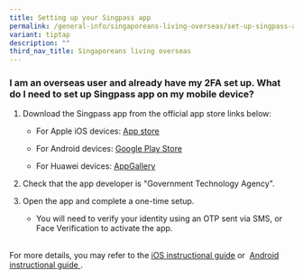 ```yaml
---
title: Setting up your Singpass app
permalink: /general-info/singaporeans-living-overseas/set-up-singpass-app/
variant: tiptap
description: ""
third_nav_title: Singaporeans living overseas
---
```

<h3>I am an overseas user and already have my 2FA set up. What do I need to set up Singpass app on my mobile device?</h3>
<ol data-tight="true" class="tight">
<li>
<p>Download the Singpass app from the official app store links below:</p>
<ul data-tight="true" class="tight">
<li>
<p>For Apple iOS devices: <a href="https://apps.apple.com/us/app/singpass/id1340660807" rel="noopener noreferrer nofollow" target="_blank"><u>App store</u></a>
</p>
</li>
<li>
<p>For Android devices: <a href="https://play.google.com/store/apps/details?id=sg.ndi.sp" rel="noopener noreferrer nofollow" target="_blank"><u>Google Play Store</u></a>
</p>
</li>
<li>
<p>For Huawei devices: <a href="https://appgallery.huawei.com/#/app/C104129719" rel="noopener noreferrer nofollow" target="_blank"><u>AppGallery</u></a>
</p>
</li>
</ul>
</li>
<li>
<p>Check that the app developer is "Government Technology Agency".</p>
</li>
<li>
<p>Open the app and complete a one-time setup.</p>
<ul data-tight="true" class="tight">
<li>
<p>You will need to verify your identity using an OTP sent via SMS, or Face
Verification to activate the app.</p>
</li>
</ul>
</li>
</ol>
<p>
<br>For more details, you may refer to the&nbsp;<a href="https://www.singpass.gov.sg/home/ui/assets/pdf/Singpass_App_iOS_Guide.pdf" rel="noopener" target="_blank"><u>iOS instructional guide</u></a>&nbsp;or&nbsp;
<a href="https://www.singpass.gov.sg/home/ui/assets/pdf/Singpass_App_Android_Guide.pdf" rel="noopener" target="_blank"><u>Android instructional guide</u> 
</a>.</p>
